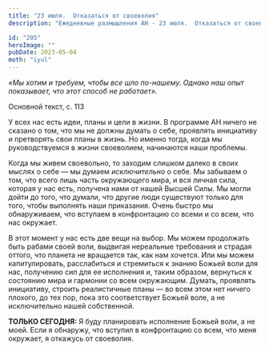 ```yaml
---
title: "23 июля.  Отказаться от своеволия"
description: "Ежедневные размышления АН - 23 июля.  Отказаться от своеволия"

id: "205"
heroImage: ""
pubDate: 2023-05-04
moth: "iyul"
---
```


_«Мы хотим и требуем, чтобы все шло по-нашему. Однако наш опыт показывает, что
этот способ не работает»._

Основной текст, с. 113

У всех нас есть идеи, планы и цели в жизни. В программе АН ничего не сказано о
том, что мы не должны думать о себе, проявлять инициативу и претворять свои
планы в жизнь. Но именно тогда, когда мы руководствуемся в жизни своеволием,
начинаются наши проблемы.

Когда мы живем своевольно, то заходим слишком далеко в своих мыслях о себе —
мы думаем _исключительно_ о себе. Мы забываем о том, что всего лишь часть
окружающего мира, и вся личная сила, которая у нас есть, получена нами от
нашей Высшей Силы. Мы могли дойти до того, что думали, что другие люди
существуют только для того, чтобы выполнять наши приказания. Очень быстро мы
обнаруживаем, что вступаем в конфронтацию со всеми и со всем, что нас
окружает.

В этот момент у нас есть две вещи на выбор. Мы можем продолжать быть рабами
своей воли, выдвигая нереальные требования и страдая оттого, что планета не
вращается так, как нам хочется. Или мы можем капитулировать, расслабиться и
стремиться к знанию Божьей воли для нас, получению сил для ее исполнения и,
таким образом, вернуться к состоянию мира и гармонии со всем окружающим.
Думать, проявлять инициативу, строить реалистичные планы — во всем этом нет
ничего плохого, до тех пор, пока это соответствует Божьей воле, а не
исключительно нашей собственной.

**ТОЛЬКО СЕГОДНЯ:** Я буду планировать исполнение Божьей воли, а не моей. Если
я обнаружу, что вступил в конфронтацию со всем, что меня окружает, я откажусь
от своеволия.
